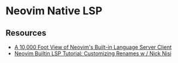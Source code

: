 Neovim Native LSP
===

Resources
---

- [A 10,000 Foot View of Neovim's Built-in
    Language Server Client](https://www.youtube.com/watch?v=zilNRSH0XRE)
- [Neovim Builtin LSP Tutorial: Customizing Renames w /  Nick Nisi][1]

<!-- Links -->
[1]: https://www.youtube.com/watch?v=tAVxxdFFYMU

<!-- Links end -->

